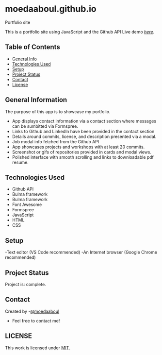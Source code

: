 # moedaaboul.github.io
Portfolio site

This is a portfolio site using JavaScript and the Github API
Live demo [_here_](https://moedaaboul.github.io/).

## Table of Contents

- [General Info](#general-information)
- [Technologies Used](#technologies-used)
- [Setup](#setup)
- [Project Status](#project-status)
- [Contact](#contact)
- [License](#license)

## General Information

The purpose of this app is to showcase my portfolio.

- App displays contact information via a contact section where messages can be sumbitted via Formspree.
- Links to Github and LinkedIn have been provided in the contact section
- Details around commits, license, and description presented via a modal.
- Job modal info fetched from the Github API
- App showcases projects and workshops with at least 20 commits.
- Screenshot or gifs of repositories provided in cards and modal views.
- Polished interface with smooth scrolling and links to downloadable pdf resume.

## Technologies Used

- Github API
- Bulma framework
- Bulma framework
- Font Awesome
- Formspree
- JavaScript
- HTML
- CSS

## Setup

-Text editor (VS Code recommended)
-An Internet browser (Google Chrome recommended)

## Project Status

Project is: complete.

## Contact

Created by  -[@moedaaboul](https://github.com/moedaaboull)

- Feel free to contact me!

## LICENSE
This work is licensed under
[MIT](https://github.com/moedaaboul/blob/main/LICENSE).
